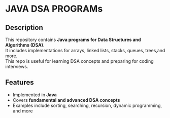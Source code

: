 # JAVA DSA PROGRAMs

## Description
This repository contains **Java programs for Data Structures and Algorithms (DSA)**.  
It includes implementations for arrays, linked lists, stacks, queues, trees,and more.  
This repo is useful for learning DSA concepts and preparing for coding interviews.

## Features
- Implemented in **Java**
- Covers **fundamental and advanced DSA concepts**
- Examples include sorting, searching, recursion, dynamic programming, and more

